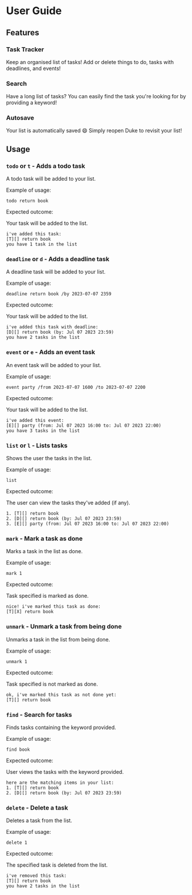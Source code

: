 # User Guide

## Features 

### Task Tracker

Keep an organised list of tasks! Add or delete things to do, tasks with deadlines, and events!

### Search

Have a long list of tasks? You can easily find the task you're looking for by providing a keyword!

### Autosave

Your list is automatically saved :smile: Simply reopen Duke to revisit your list!

## Usage

### `todo` or `t` - Adds a todo task

A todo task will be added to your list.

Example of usage: 

`todo return book`

Expected outcome:

Your task will be added to the list.

```
i've added this task:
[T][] return book
you have 1 task in the list
```

### `deadline` or `d` - Adds a deadline task

A deadline task will be added to your list.

Example of usage: 

`deadline return book /by 2023-07-07 2359`

Expected outcome:

Your task will be added to the list.

```
i've added this task with deadline:
[D][] return book (by: Jul 07 2023 23:59)
you have 2 tasks in the list
```

### `event` or `e` - Adds an event task

An event task will be added to your list.

Example of usage: 

`event party /from 2023-07-07 1600 /to 2023-07-07 2200`

Expected outcome:

Your task will be added to the list.

```
i've added this event:
[E][] party (from: Jul 07 2023 16:00 to: Jul 07 2023 22:00)
you have 3 tasks in the list
```

### `list` or `l` - Lists tasks

Shows the user the tasks in the list.

Example of usage: 

`list`

Expected outcome:

The user can view the tasks they've added (if any).

```
1. [T][] return book
2. [D][] return book (by: Jul 07 2023 23:59)
3. [E][] party (from: Jul 07 2023 16:00 to: Jul 07 2023 22:00)
```

### `mark` - Mark a task as done

Marks a task in the list as done.

Example of usage: 

`mark 1`

Expected outcome:

Task specified is marked as done.

```
nice! i've marked this task as done:
[T][X] return book
```

### `unmark` - Unmark a task from being done

Unmarks a task in the list from being done.

Example of usage: 

`unmark 1`

Expected outcome:

Task specified is not marked as done.

```
ok, i've marked this task as not done yet:
[T][] return book
```

### `find` - Search for tasks

Finds tasks containing the keyword provided.

Example of usage: 

`find book`

Expected outcome:

User views the tasks with the keyword provided.

```
here are the matching items in your list:
1. [T][] return book
2. [D][] return book (by: Jul 07 2023 23:59)
```

### `delete` - Delete a task

Deletes a task from the list.

Example of usage: 

`delete 1`

Expected outcome:

The specified task is deleted from the list.

```
i've removed this task:
[T][] return book
you have 2 tasks in the list
```
